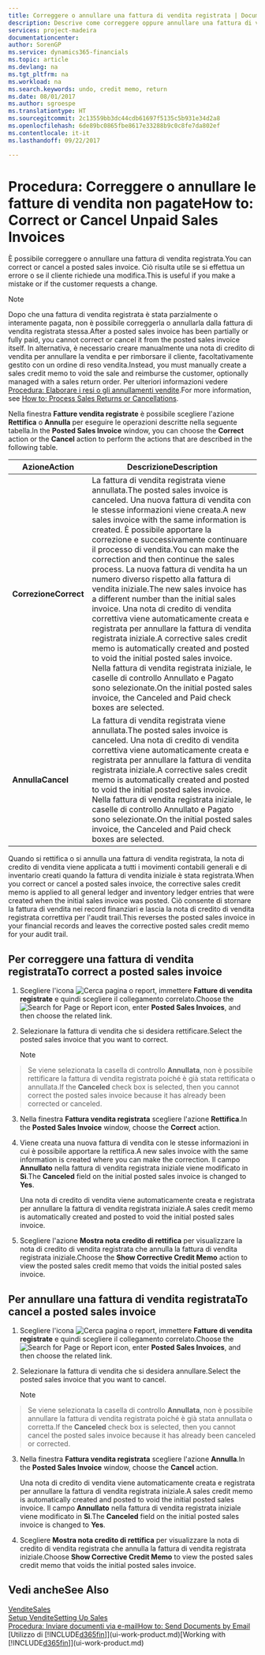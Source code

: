 ```yaml
---
title: Correggere o annullare una fattura di vendita registrata | Documenti Microsoft
description: Descrive come correggere oppure annullare una fattura di vendita registrata e collegarla a una nota di credito di vendita.
services: project-madeira
documentationcenter: 
author: SorenGP
ms.service: dynamics365-financials
ms.topic: article
ms.devlang: na
ms.tgt_pltfrm: na
ms.workload: na
ms.search.keywords: undo, credit memo, return
ms.date: 08/01/2017
ms.author: sgroespe
ms.translationtype: HT
ms.sourcegitcommit: 2c13559bb3dc44cdb61697f5135c5b931e34d2a8
ms.openlocfilehash: 6de89bc0865fbe8617e33288b9c0c8fe7da802ef
ms.contentlocale: it-it
ms.lasthandoff: 09/22/2017

---
```

# <a name="how-to-correct-or-cancel-unpaid-sales-invoices"></a><span data-ttu-id="524da-103">Procedura: Correggere o annullare le fatture di vendita non pagate</span><span class="sxs-lookup"><span data-stu-id="524da-103">How to: Correct or Cancel Unpaid Sales Invoices</span></span>
<span data-ttu-id="524da-104">È possibile correggere o annullare una fattura di vendita registrata.</span><span class="sxs-lookup"><span data-stu-id="524da-104">You can correct or cancel a posted sales invoice.</span></span> <span data-ttu-id="524da-105">Ciò risulta utile se si effettua un errore o se il cliente richiede una modifica.</span><span class="sxs-lookup"><span data-stu-id="524da-105">This is useful if you make a mistake or if the customer requests a change.</span></span>

> [!NOTE]  
>   <span data-ttu-id="524da-106">Dopo che una fattura di vendita registrata è stata parzialmente o interamente pagata, non è possibile correggerla o annullarla dalla fattura di vendita registrata stessa.</span><span class="sxs-lookup"><span data-stu-id="524da-106">After a posted sales invoice has been partially or fully paid, you cannot correct or cancel it from the posted sales invoice itself.</span></span> <span data-ttu-id="524da-107">In alternativa, è necessario creare manualmente una nota di credito di vendita per annullare la vendita e per rimborsare il cliente, facoltativamente gestito con un ordine di reso vendita.</span><span class="sxs-lookup"><span data-stu-id="524da-107">Instead, you must manually create a sales credit memo to void the sale and reimburse the customer, optionally managed with a sales return order.</span></span> <span data-ttu-id="524da-108">Per ulteriori informazioni vedere [Procedura: Elaborare i resi o gli annullamenti vendite](sales-how-process-sales-returns-cancellations.md).</span><span class="sxs-lookup"><span data-stu-id="524da-108">For more information, see [How to: Process Sales Returns or Cancellations](sales-how-process-sales-returns-cancellations.md).</span></span>

<span data-ttu-id="524da-109">Nella finestra **Fatture vendita registrate** è possibile scegliere l'azione **Rettifica** o **Annulla** per eseguire le operazioni descritte nella seguente tabella.</span><span class="sxs-lookup"><span data-stu-id="524da-109">In the **Posted Sales Invoice** window, you can choose the **Correct** action or the **Cancel** action to perform the actions that are described in the following table.</span></span>

| <span data-ttu-id="524da-110">Azione</span><span class="sxs-lookup"><span data-stu-id="524da-110">Action</span></span> | <span data-ttu-id="524da-111">Descrizione</span><span class="sxs-lookup"><span data-stu-id="524da-111">Description</span></span> |
| --- | --- |
| <span data-ttu-id="524da-112">**Correzione**</span><span class="sxs-lookup"><span data-stu-id="524da-112">**Correct**</span></span> |<span data-ttu-id="524da-113">La fattura di vendita registrata viene annullata.</span><span class="sxs-lookup"><span data-stu-id="524da-113">The posted sales invoice is canceled.</span></span> <span data-ttu-id="524da-114">Una nuova fattura di vendita con le stesse informazioni viene creata.</span><span class="sxs-lookup"><span data-stu-id="524da-114">A new sales invoice with the same information is created.</span></span> <span data-ttu-id="524da-115">È possibile apportare la correzione e successivamente continuare il processo di vendita.</span><span class="sxs-lookup"><span data-stu-id="524da-115">You can make the correction and then continue the sales process.</span></span> <span data-ttu-id="524da-116">La nuova fattura di vendita ha un numero diverso rispetto alla fattura di vendita iniziale.</span><span class="sxs-lookup"><span data-stu-id="524da-116">The new sales invoice has a different number than the initial sales invoice.</span></span> <span data-ttu-id="524da-117">Una nota di credito di vendita correttiva viene automaticamente creata e registrata per annullare la fattura di vendita registrata iniziale.</span><span class="sxs-lookup"><span data-stu-id="524da-117">A corrective sales credit memo is automatically created and posted to void the initial posted sales invoice.</span></span> <span data-ttu-id="524da-118">Nella fattura di vendita registrata iniziale, le caselle di controllo Annullato e Pagato sono selezionate.</span><span class="sxs-lookup"><span data-stu-id="524da-118">On the initial posted sales invoice, the Canceled and Paid check boxes are selected.</span></span> |
| <span data-ttu-id="524da-119">**Annulla**</span><span class="sxs-lookup"><span data-stu-id="524da-119">**Cancel**</span></span> |<span data-ttu-id="524da-120">La fattura di vendita registrata viene annullata.</span><span class="sxs-lookup"><span data-stu-id="524da-120">The posted sales invoice is canceled.</span></span> <span data-ttu-id="524da-121">Una nota di credito di vendita correttiva viene automaticamente creata e registrata per annullare la fattura di vendita registrata iniziale.</span><span class="sxs-lookup"><span data-stu-id="524da-121">A corrective sales credit memo is automatically created and posted to void the initial posted sales invoice.</span></span> <span data-ttu-id="524da-122">Nella fattura di vendita registrata iniziale, le caselle di controllo Annullato e Pagato sono selezionate.</span><span class="sxs-lookup"><span data-stu-id="524da-122">On the initial posted sales invoice, the Canceled and Paid check boxes are selected.</span></span> |

<span data-ttu-id="524da-123">Quando si rettifica o si annulla una fattura di vendita registrata, la nota di credito di vendita viene applicata a tutti i movimenti contabili generali e di inventario creati quando la fattura di vendita iniziale è stata registrata.</span><span class="sxs-lookup"><span data-stu-id="524da-123">When you correct or cancel a posted sales invoice, the corrective sales credit memo is applied to all general ledger and inventory ledger entries that were created when the initial sales invoice was posted.</span></span> <span data-ttu-id="524da-124">Ciò consente di stornare la fattura di vendita nei record finanziari e lascia la nota di credito di vendita registrata correttiva per l'audit trail.</span><span class="sxs-lookup"><span data-stu-id="524da-124">This reverses the posted sales invoice in your financial records and leaves the corrective posted sales credit memo for your audit trail.</span></span>

## <a name="to-correct-a-posted-sales-invoice"></a><span data-ttu-id="524da-125">Per correggere una fattura di vendita registrata</span><span class="sxs-lookup"><span data-stu-id="524da-125">To correct a posted sales invoice</span></span>
1. <span data-ttu-id="524da-126">Scegliere l'icona ![Cerca pagina o report](media/ui-search/search_small.png "icona Cerca pagina o report"), immettere **Fatture di vendita registrate** e quindi scegliere il collegamento correlato.</span><span class="sxs-lookup"><span data-stu-id="524da-126">Choose the ![Search for Page or Report](media/ui-search/search_small.png "Search for Page or Report icon") icon, enter **Posted Sales Invoices**, and then choose the related link.</span></span>  
2. <span data-ttu-id="524da-127">Selezionare la fattura di vendita che si desidera rettificare.</span><span class="sxs-lookup"><span data-stu-id="524da-127">Select the posted sales invoice that you want to correct.</span></span>

    > [!NOTE]  
>   <span data-ttu-id="524da-128">Se viene selezionata la casella di controllo **Annullata**, non è possibile rettificare la fattura di vendita registrata poiché è già stata rettificata o annullata.</span><span class="sxs-lookup"><span data-stu-id="524da-128">If the **Canceled** check box is selected, then you cannot correct the posted sales invoice because it has already been corrected or canceled.</span></span>
3. <span data-ttu-id="524da-129">Nella finestra **Fattura vendita registrata** scegliere l'azione **Rettifica**.</span><span class="sxs-lookup"><span data-stu-id="524da-129">In the **Posted Sales Invoice** window, choose the **Correct** action.</span></span>  
4. <span data-ttu-id="524da-130">Viene creata una nuova fattura di vendita con le stesse informazioni in cui è possibile apportare la rettifica.</span><span class="sxs-lookup"><span data-stu-id="524da-130">A new sales invoice with the same information is created where you can make the correction.</span></span> <span data-ttu-id="524da-131">Il campo **Annullato** nella fattura di vendita registrata iniziale viene modificato in **Sì**.</span><span class="sxs-lookup"><span data-stu-id="524da-131">The **Canceled** field on the initial posted sales invoice is changed to **Yes**.</span></span>

    <span data-ttu-id="524da-132">Una nota di credito di vendita viene automaticamente creata e registrata per annullare la fattura di vendita registrata iniziale.</span><span class="sxs-lookup"><span data-stu-id="524da-132">A sales credit memo is automatically created and posted to void the initial posted sales invoice.</span></span>
5. <span data-ttu-id="524da-133">Scegliere l'azione **Mostra nota credito di rettifica** per visualizzare la nota di credito di vendita registrata che annulla la fattura di vendita registrata iniziale.</span><span class="sxs-lookup"><span data-stu-id="524da-133">Choose the **Show Corrective Credit Memo** action to view the posted sales credit memo that voids the initial posted sales invoice.</span></span>

## <a name="to-cancel-a-posted-sales-invoice"></a><span data-ttu-id="524da-134">Per annullare una fattura di vendita registrata</span><span class="sxs-lookup"><span data-stu-id="524da-134">To cancel a posted sales invoice</span></span>
1. <span data-ttu-id="524da-135">Scegliere l'icona ![Cerca pagina o report](media/ui-search/search_small.png "icona Cerca pagina o report"), immettere **Fatture di vendita registrate** e quindi scegliere il collegamento correlato.</span><span class="sxs-lookup"><span data-stu-id="524da-135">Choose the ![Search for Page or Report](media/ui-search/search_small.png "Search for Page or Report icon") icon, enter **Posted Sales Invoices**, and then choose the related link.</span></span>  
2. <span data-ttu-id="524da-136">Selezionare la fattura di vendita che si desidera annullare.</span><span class="sxs-lookup"><span data-stu-id="524da-136">Select the posted sales invoice that you want to cancel.</span></span>

    > [!NOTE]  
>   <span data-ttu-id="524da-137">Se viene selezionata la casella di controllo **Annullata**, non è possibile annullare la fattura di vendita registrata poiché è già stata annullata o corretta.</span><span class="sxs-lookup"><span data-stu-id="524da-137">If the **Canceled** check box is selected, then you cannot cancel the posted sales invoice because it has already been canceled or corrected.</span></span>
3. <span data-ttu-id="524da-138">Nella finestra **Fattura vendita registrata** scegliere l'azione **Annulla**.</span><span class="sxs-lookup"><span data-stu-id="524da-138">In the **Posted Sales Invoice** window, choose the **Cancel** action.</span></span>

    <span data-ttu-id="524da-139">Una nota di credito di vendita viene automaticamente creata e registrata per annullare la fattura di vendita registrata iniziale.</span><span class="sxs-lookup"><span data-stu-id="524da-139">A sales credit memo is automatically created and posted to void the initial posted sales invoice.</span></span> <span data-ttu-id="524da-140">Il campo **Annullato** nella fattura di vendita registrata iniziale viene modificato in **Sì**.</span><span class="sxs-lookup"><span data-stu-id="524da-140">The **Canceled** field on the initial posted sales invoice is changed to **Yes**.</span></span>
4. <span data-ttu-id="524da-141">Scegliere **Mostra nota credito di rettifica** per visualizzare la nota di credito di vendita registrata che annulla la fattura di vendita registrata iniziale.</span><span class="sxs-lookup"><span data-stu-id="524da-141">Choose **Show Corrective Credit Memo** to view the posted sales credit memo that voids the initial posted sales invoice.</span></span>

## <a name="see-also"></a><span data-ttu-id="524da-142">Vedi anche</span><span class="sxs-lookup"><span data-stu-id="524da-142">See Also</span></span>
[<span data-ttu-id="524da-143">Vendite</span><span class="sxs-lookup"><span data-stu-id="524da-143">Sales</span></span>](sales-manage-sales.md)  
[<span data-ttu-id="524da-144">Setup Vendite</span><span class="sxs-lookup"><span data-stu-id="524da-144">Setting Up Sales</span></span>](sales-setup-sales.md)  
[<span data-ttu-id="524da-145">Procedura: Inviare documenti via e-mail</span><span class="sxs-lookup"><span data-stu-id="524da-145">How to: Send Documents by Email</span></span>](ui-how-send-documents-email.md)  
<span data-ttu-id="524da-146">[Utilizzo di [!INCLUDE[d365fin](includes/d365fin_md.md)]](ui-work-product.md)</span><span class="sxs-lookup"><span data-stu-id="524da-146">[Working with [!INCLUDE[d365fin](includes/d365fin_md.md)]](ui-work-product.md)</span></span>

